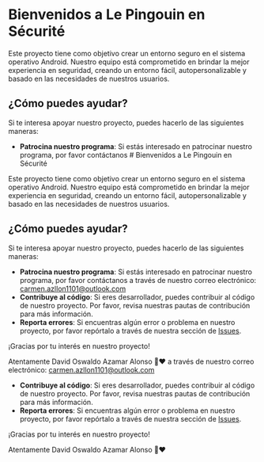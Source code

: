 # Bienvenidos a Le Pingouin en Sécurité

Este proyecto tiene como objetivo crear un entorno seguro en el sistema operativo Android. Nuestro equipo está comprometido en brindar la mejor experiencia en seguridad, creando un entorno fácil, autopersonalizable y basado en las necesidades de nuestros usuarios.

## ¿Cómo puedes ayudar?

Si te interesa apoyar nuestro proyecto, puedes hacerlo de las siguientes maneras:

- **Patrocina nuestro programa**: Si estás interesado en patrocinar nuestro programa, por favor contáctanos # Bienvenidos a Le Pingouin en Sécurité

Este proyecto tiene como objetivo crear un entorno seguro en el sistema operativo Android. Nuestro equipo está comprometido en brindar la mejor experiencia en seguridad, creando un entorno fácil, autopersonalizable y basado en las necesidades de nuestros usuarios.

## ¿Cómo puedes ayudar?

Si te interesa apoyar nuestro proyecto, puedes hacerlo de las siguientes maneras:

- **Patrocina nuestro programa**: Si estás interesado en patrocinar nuestro programa, por favor contáctanos a través de nuestro correo electrónico: carmen.azllon1101@outlook.com 
- **Contribuye al código**: Si eres desarrollador, puedes contribuir al código de nuestro proyecto. Por favor, revisa nuestras pautas de contribución para más información.
- **Reporta errores**: Si encuentras algún error o problema en nuestro proyecto, por favor repórtalo a través de nuestra sección de [Issues](https://github.com/Le-pingouin-en-securite).

¡Gracias por tu interés en nuestro proyecto!

Atentamente
David Oswaldo Azamar Alonso 🐧❤️
a través de nuestro correo electrónico: carmen.azllon1101@outlook.com 
- **Contribuye al código**: Si eres desarrollador, puedes contribuir al código de nuestro proyecto. Por favor, revisa nuestras pautas de contribución para más información.
- **Reporta errores**: Si encuentras algún error o problema en nuestro proyecto, por favor repórtalo a través de nuestra sección de [Issues](https://github.com/Le-pingouin-en-securite).

¡Gracias por tu interés en nuestro proyecto!

Atentamente
David Oswaldo Azamar Alonso 🐧❤️
